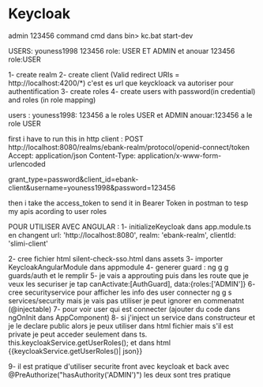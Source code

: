Keycloak
========


admin 123456 
command cmd dans bin> kc.bat start-dev

USERS: youness1998  123456 role: USER ET ADMIN    et anouar  123456 role:USER

1- create realm
2- create client (Valid redirect URIs = http://localhost:4200/*) c'est es url que keyckloack va autoriser pour authentification 
3- create roles
4- create users with password(in credential) and roles (in role mapping)

users : youness1998: 123456 a le roles USER et ADMIN
        anouar:123456 a le role USER

first i have to run this in http client : POST http://localhost:8080/realms/ebank-realm/protocol/openid-connect/token
Accept: application/json
Content-Type: application/x-www-form-urlencoded

grant_type=password&client_id=ebank-client&username=youness1998&password=123456

then i take the access_token to send it in Bearer Token in postman to tesp my apis acording to user roles



POUR UTILISER AVEC ANGULAR :
1- initializeKeycloak dans app.module.ts en changent url: 'http://localhost:8080',
        realm: 'ebank-realm',
        clientId: 'slimi-client'

2- cree fichier html  silent-check-sso.html dans assets
3- importer KeycloakAngularModule dans appmodule
4- generer guard : ng g g guards/auth et le remplir
5- je vais a approuting puis dans les route que je veux les securiser je tap canActivate:[AuthGuard], data:{roles:['ADMIN']}
6- cree securityservice pour afficher les info des user connecter  ng g s services/security mais je vais pas utiliser je peut ignorer en commenatnt (@injectable)
7- pour voir user qui est connecter (ajouter du code dans ngOnInit dans AppComponent)
8- si j'inject un service dans constructeur et je le declare public alors je peux utiliser dans html fichier mais s'il est private je peut acceder seulement dans ts.     this.keycloakService.getUserRoles(); et dans html {{keycloakService.getUserRoles()| json}}


9- il est pratique d'utiliser securite front avec keycloak et back avec     @PreAuthorize("hasAuthority('ADMIN')") les deux sont tres pratique 
